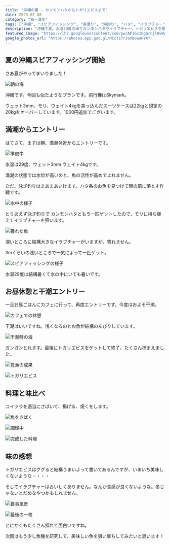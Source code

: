 ```yaml
---
title: "沖縄の夏 - カンモンハタからトガリエビスまで"
date: 2023-07-08
category: "海・潜水"
tags: ["沖縄", "スピアフィッシング", "素潜り", "海釣り", "ハタ", "イラブチャー"]
description: "沖縄で夏。水温29度の海でカンモンハタやイラブチャー、トガリエビスを獲得した一日の記録。"
featured_image: "https://lh3.googleusercontent.com/pw/AP1GczOgGrnjl0vWAPaH-RwUYRerpie4JI0DbOrfPMYhXEQTB3btQgJCPHCuUWyp7RwWuWS-F1-nlcao5cMuYWx2ejP2onUHdNTA9Elm8oe3FZPrLdRW9b6rwFjCe2wQ4IoBRoKDM0QA9JcfYWqry-pdYRfigw=s800-no-gm?authuser=0"
google_photos_url: "https://photos.app.goo.gl/NCcTs7rJonBoaaHYA"
---
```


## 夏の沖縄スピアフィッシング開始

さあ夏がやってまいりました！

![朝の海](https://lh3.googleusercontent.com/pw/AP1GczNKTSDFr7el5OyrVy3vARF0I-vaDu7634M22_JRTTrNYsgc8_Vu4aS1qwXzcTLn7-hl3I8JyGFy8CP3lVQXR3CXw-xlwC3g4V4z-SQnKb96DiUkn4Pv1eubHk7hSBF2Re_2rVbH8-WdQLpXJrWbwr__Fg=s800-no-gm?authuser=0)

沖縄です。今回も似たようなプランです。飛行機はSkymark。

ウェット3mm、モリ、ウェイト4kgを突っ込んだスーツケースは22kgと規定の20kgをオーバーしています。1000円追加でございます。

## 満潮からエントリー

はてさて、まずは朝、満潮付近からエントリーです。

![準備中](https://lh3.googleusercontent.com/pw/AP1GczP5nGQJi3u0ChkfL2f0c7kdinzzBzwhcZ0gyKlWxc6xPAksI_DArG-V3z2Iqv6kN3dM2w-Bj192UWeBamEIqXT7XmqjtVHX9d0TTWPGKSyv8XD_Nis6-A9N8Gr1H5BugdE78GR2lPukz14LuhUdfu__WQ=s800-no-gm?authuser=0)

水温は29度、ウェット3mm ウェイト4kgです。

満潮の状態では水位が高いのと、魚の活性が高めでよれません。

ただ、泳ぎ釣りはまあまあいけます。ハタ系のお魚を見つけて眼の前に落とす作戦です。

![水中の様子](https://lh3.googleusercontent.com/pw/AP1GczOaLuEGRHx5lRW0YCbE38nuMmS4A3_6IUmBsifS41BffiyOWmposWjVmXUVeCJhsoLxjk32-ZlJ0KgjuCa6t1R6BA1Wul-RKM-HxzN-kfFhZPgc8jpswup08nBzZWea6LdpznUkOhhaHavSIQn6G9Rdgw=s800-no-gm?authuser=0)

とりあえず泳ぎ釣りで カンモンハタともう一匹ゲットしたので、モリに持ち替えてイラブチャーを狙います。

![獲れた魚](https://lh3.googleusercontent.com/pw/AP1GczPm9X0B_lKaR_KbzZAhYzVm5am0FM1CxWb1JK2E4qn-woDInH_GteEb4GWtK-5gahr-6e7DnNJVmuWA9QxlKKblq1Gv6H6KnLpxGhU5PZaEUg-yVjMZPk4Fvl3MihQN4j8QGUSGf77yvBWxrVmqgcMfFw=s800-no-gm?authuser=0)

深いところに結構大きなイラブチャーがいますが、寄れません。

3mくらいの浅いところで一気によって一匹ゲット。

![スピアフィッシングの様子](https://lh3.googleusercontent.com/pw/AP1GczOXnsiB0m3Pmbyy0vHUCqVKlW80Dczo5kEstIGfntRmMcq3DKEHGe7vGXZ3aOY8dLXXBG1JsPUE54sBJaUeM22kAvjNda0aCK6tA30JUZ6RQV336Wl03A0A34f6RUdrR5S6pg9yC5drHSxVWv9SaGE3Gg=s800-no-gm?authuser=0)

水温29度は結構暑くて水の中にいても暑いです。

## お昼休憩と干潮エントリー

一旦お昼ごはんにカフェに行って、再度エントリーです。今度はおよそ干潮。

![カフェでの休憩](https://lh3.googleusercontent.com/pw/AP1GczNkvBp2MJnTUqdlIONoSI1I83Cnw-4eKUmB5Ej7OGAYUX7-Zkksh3AbQLOmfsEidVjl37aujGMFSKizJuliZVSYIic6ihofMRpX-iHFIRiMNp5JzvrKDE9Uhq4HJNkBQZv6JZeYIUGXvr0LpYaUzK2kpA=s800-no-gm?authuser=0)

干潮はいいですね。浅くなるのとお魚が結構のんびりしています。

![干潮時の海](https://lh3.googleusercontent.com/pw/AP1GczOeHa7PPaROpasD0v3iw8Dq6RERQwoHtWhnj43-6reWZ2H8v9r8HqNILXPLec7kWWc-b_WTX-WRc209VCRL6lQbbExfHO_KzPVJkUSTIjboTncs8YpzCsNXda8QdaFs47gtgVJHQz0hZOH-Kx6_ByBBkg=s800-no-gm?authuser=0)

ガンガンとれます。最後にトガリエビスをゲットして終了。たくさん捕まえました。

![豊漁の成果](https://lh3.googleusercontent.com/pw/AP1GczOgGrnjl0vWAPaH-RwUYRerpie4JI0DbOrfPMYhXEQTB3btQgJCPHCuUWyp7RwWuWS-F1-nlcao5cMuYWx2ejP2onUHdNTA9Elm8oe3FZPrLdRW9b6rwFjCe2wQ4IoBRoKDM0QA9JcfYWqry-pdYRfigw=s800-no-gm?authuser=0)

![トガリエビス](https://lh3.googleusercontent.com/pw/AP1GczOBoTtiXtDqUGQqmeVlZWyG5H7tWsuWzIX6PBnLPHIjOcS8Y92bw-g0LHxrDlOPEhZfr8XjahseHX0KcKwCwFQOGbt47wb-_C5IqWtr4oFdJVN_arC_fjwCeyXmqPNmHUDQKVr6aWeXM1HBM7VmoHlZzw=s800-no-gm?authuser=0)

## 料理と味比べ

コイツラを適当にさばいて、揚げる、焼くをします。

![魚をさばく](https://lh3.googleusercontent.com/pw/AP1GczNOIKxh7o_a9qfg-TNqVr2hFaY92EgfO8YTNyvYzpurxlrp035eDdu0XlOQSZIh2NtClbmaHgA3t4Imb-xAnyo2qgye_i7A1M-yRornNiDC0unBH5TZUCHMvsq2P2wPKGVTMhSDB5J5FInTAq45F1Qi_w=s800-no-gm?authuser=0)

![調理中](https://lh3.googleusercontent.com/pw/AP1GczMECA55JUt_q3_vQcobMCsJGTflQrpCfCSx3hApvJ2V4yrR9eMPjLg2a71qHTgc6BBKgCqtTTwVtwsm6LozGwPBmlSoADC9pqItH_rUs7jqI4TrhWx5aBqJ7enc-uGsWimAby8x6pNuzKZgLVnPgZwgfw=s800-no-gm?authuser=0)

![完成した料理](https://lh3.googleusercontent.com/pw/AP1GczNuX_qbhBEzWq1wWzUQMKBlbYLV20Jjoc8mgA3HWnNA89b_yBcSS0R6I8k7VVAHJ0_x6BmCKlUZSfRqgv4wr74uhGU6zSHWguFwyvMKIu6XSMhjwGQeBM9PtUfxHAURuP7diZZAGjPvFoLxxa8XEW7quQ=s800-no-gm?authuser=0)

## 味の感想

トガリエビスはググると結構うまいよって書いてあるんですが、いまいち美味しくないような・・・・

そしてイラブチャーはおいしくありません。なんか食感が良くないような。冬じゃないとだめなやつかもしれません。

![食事風景](https://lh3.googleusercontent.com/pw/AP1GczNurA_VHIc1XymoFHEnEP2B-H8zck2d91NHioTO8EHhRd49DXcItBzPB-KhARH40GbPWQKN6SGh0dtTpqsfsabaabh4pJUavmdD4q0C-A0N31-MXdpLZ-0LRgEmpGbR-9i8vKkGxp6R-ABHAypV9iRl1w=s800-no-gm?authuser=0)

![最後の一枚](https://lh3.googleusercontent.com/pw/AP1GczOXOJubkrtuBU1cl0xpb0Y5yfQdFeOl6Ou-BrC9Jz652Nf1cOkdu5mkywue4veMieHgYj8b3cFoQ5Mc-zeGGEg1e1guWPGv-4C6oE9D7upbiXZ7nzwJBOJ8b61y6_kAgbIk3HLd7S9zDW9pVFR_cwNhjA=s800-no-gm?authuser=0)

とにかくもたくさん採れて面白いですね。

次回はもう少し魚種を研究して、美味しい魚を狙い撃ちしてみたいと思います！
